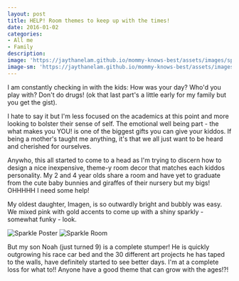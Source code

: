 ```yaml
---
layout: post
title: HELP! Room themes to keep up with the times!
date: 2016-01-02
categories:
- All me
- Family
description:
image: 'https://jaythanelam.github.io/mommy-knows-best/assets/images/sparkle.jpg'
image-sm: 'https://jaythanelam.github.io/mommy-knows-best/assets/images/sparkle.jpg'
---
```


I am constantly checking in with the kids: How was your day? Who'd you play with? Don't do drugs! (ok that last part's a little early for my family but you get the gist).

I hate to say it but I'm less focused on the academics at this point and more looking to bolster their sense of self. The emotional well being part - the what makes you YOU! is one of the biggest gifts you can give your kiddos. If being a mother's taught me anything, it's that we all just want to be heard and cherished for ourselves.

Anywho, this all started to come to a head as I'm trying to discern how to design a nice inexpensive, theme-y room decor that matches each kiddos personality. My 2 and 4 year olds share a room and have yet to graduate from the cute baby bunnies and giraffes of their nursery but my bigs! OHHHHH I need some help!

My oldest daughter, Imagen, is so outwardly bright and bubbly was easy. We mixed pink with gold accents to come up with a shiny sparkly - somewhat funky - look.

![Sparkle Poster](https://jaythanelam.github.io/mommy-knows-best/assets/images/sparkleroom01.jpg "Dinosaur petting")
![Sparkle Room](https://jaythanelam.github.io/mommy-knows-best/assets/images/sparkleroom02.jpg "Dinosaur petting")

But my son Noah (just turned 9) is a complete stumper! He is quickly outgrowing his race car bed and the 30 different art projects he has taped to the walls, have definitely started to see better days. I'm at a complete loss for what to!! Anyone have a good theme that can grow with the ages!?!
